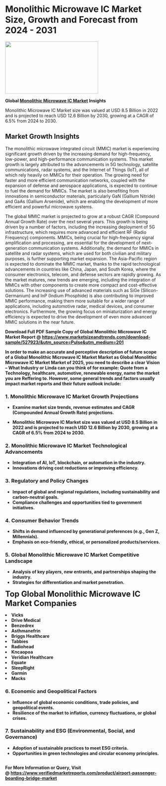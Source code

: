 <H1>Monolithic Microwave IC Market Size, Growth and Forecast from 2024 - 2031</H1><img class="aligncenter size-medium wp-image-584254" src="https://thirdeyenews.in/wp-content/uploads/2024/09/Global-Market-Research-300x168.jpeg" alt="" width="300" height="168" /><p><strong>Global&nbsp;<a href="https://www.marketsizeandtrends.com/download-sample/527923/&amp;utm_source=Pulse&amp;utm_medium=201">Monolithic Microwave IC Market</a> Insights</strong></p><p>Monolithic Microwave IC Market size was valued at USD 8.5 Billion in 2022 and is projected to reach USD 12.6 Billion by 2030, growing at a CAGR of 6.5% from 2024 to 2030.</p><p><h2>Market Growth Insights</h2> <p>The monolithic microwave integrated circuit (MMIC) market is experiencing significant growth driven by the increasing demand for high-frequency, low-power, and high-performance communication systems. This market growth is largely attributed to the advancements in 5G technology, satellite communications, radar systems, and the Internet of Things (IoT), all of which rely heavily on MMICs for their operation. The growing need for faster and more efficient communication networks, coupled with the expansion of defense and aerospace applications, is expected to continue to fuel the demand for MMICs. The market is also benefiting from innovations in semiconductor materials, particularly GaN (Gallium Nitride) and GaAs (Gallium Arsenide), which are enabling the development of more efficient and powerful microwave systems.</p> <p><strong></strong></p> <p>The global MMIC market is projected to grow at a robust CAGR (Compound Annual Growth Rate) over the next several years. This growth is being driven by a number of factors, including the increasing deployment of 5G infrastructure, which requires more advanced and efficient RF (Radio Frequency) components. MMICs, being crucial for high-frequency signal amplification and processing, are essential for the development of next-generation communication systems. Additionally, the demand for MMICs in satellite and radar systems, which are used for both civilian and military purposes, is further supporting market expansion. The Asia-Pacific region is expected to dominate the MMIC market, thanks to the rapid technological advancements in countries like China, Japan, and South Korea, where the consumer electronics, telecom, and defense sectors are rapidly growing. As the market matures, new trends are emerging, including the integration of MMICs with other components to create more compact and cost-effective solutions. The increasing use of advanced materials such as SiGe (Silicon-Germanium) and InP (Indium Phosphide) is also contributing to improved MMIC performance, making them more suitable for a wider range of applications, including automotive radar, medical devices, and consumer electronics. Furthermore, the growing focus on miniaturization and energy efficiency is expected to drive the development of even more advanced MMIC solutions in the near future.</p> <p><strong></p><p><span class=""><strong>Download Full PDF Sample Copy of Global Monolithic Microwave IC Market Report</strong> @ <a href="https://www.marketsizeandtrends.com/download-sample/527923/&amp;utm_source=Pulse&amp;utm_medium=201" target="_blank">https://www.marketsizeandtrends.com/download-sample/527923/&amp;utm_source=Pulse&amp;utm_medium=201</a></span></p><p>In order to make an accurate and perceptive description of future scope of a Global&nbsp;Monolithic Microwave IC Market Market as Global&nbsp;Monolithic Microwave IC Market Market of 2025, you need to describe a clear Vision &ndash; What Industry or Linda can you think of for example: Quote from a Technology, healthcare, automotive, renewable energy, name the market you are Reffering to. However, some general trends and factors usually impact market reports and their future outlook include:</p><h3>1.&nbsp;<strong>Monolithic Microwave IC Market Growth Projections</strong></h3><ul><li>Examine market size trends, revenue estimates and CAGR (Compounded Annual Growth Rate) projections.</li><li><p>Monolithic Microwave IC Market size was valued at USD 8.5 Billion in 2022 and is projected to reach USD 12.6 Billion by 2030, growing at a CAGR of 6.5% from 2024 to 2030.</p></li></ul><h3>2.&nbsp;<strong>Monolithic Microwave IC Market Technological Advancements</strong></h3><ul><li>Integration of AI, IoT, blockchain, or automation in the industry.</li><li>Innovations driving cost reductions or improving efficiency.</li></ul><h3>3.&nbsp;<strong>Regulatory and Policy Changes</strong></h3><ul><li>Impact of global and regional regulations, including sustainability and carbon-neutral goals.</li><li>Compliance challenges and opportunities tied to government initiatives.</li></ul><h3>4.&nbsp;<strong>Consumer Behavior Trends</strong></h3><ul><li>Shifts in demand influenced by generational preferences (e.g., Gen Z, Millennials).</li><li>Emphasis on eco-friendly, ethical, or personalized products/services.</li></ul><h3>5.&nbsp;<strong>Global Monolithic Microwave IC Market Competitive Landscape</strong></h3><ul><li>Analysis of key players, new entrants, and partnerships shaping the industry.</li><li>Strategies for differentiation and market penetration.</li></ul><p data-pm-slice="1 1 []"><span style="color: inherit; font-family: inherit; font-size: 25px;">Top Global Monolithic Microwave IC Market Companies</span></p><div class="" data-test-id=""><p><li>Vicks</li><li> Drive Medical</li><li> Benzedrex</li><li> Asthmanefrin</li><li> Briggs Healthcare</li><li> Tabbies</li><li> Radiohead</li><li> Kncaopoa</li><li> Veridian Healthcare</li><li> Equate</li><li> SleepRight</li><li> Garmin</li><li> Macks</li></p></div><h3>6.&nbsp;<strong>Economic and Geopolitical Factors</strong></h3><ul><li>Influence of global economic conditions, trade policies, and geopolitical events.</li><li>Resilience of the market to inflation, currency fluctuations, or global crises.</li></ul><h3>7.&nbsp;<strong>Sustainability and ESG (Environmental, Social, and Governance)</strong></h3><ul><li>Adoption of sustainable practices to meet ESG criteria.</li><li>Opportunities in green technologies and circular economy principles.</li></ul><h2><strong style="font-size: 14px;">For More Information or Query, Visit @&nbsp;</strong><a style="background-color: #ffffff; font-size: 14px;" href="https://www.marketsizeandtrends.com/report/monolithic-microwave-ic-market/" target="_blank">https://www.verifiedmarketreports.com/product/airport-passenger-boarding-bridge-market</a></h2>
